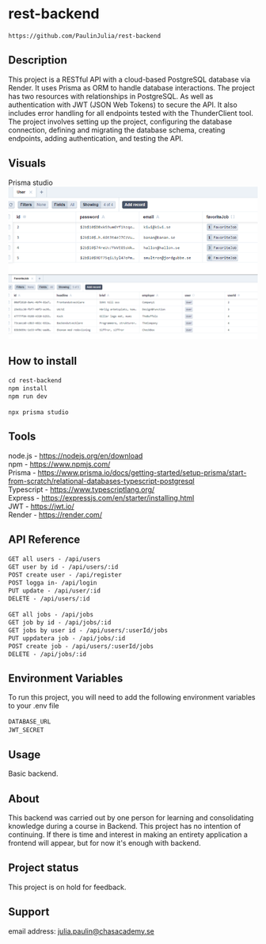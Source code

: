 # rest-backend

```
https://github.com/PaulinJulia/rest-backend
```

## Description

This project is a RESTful API with a cloud-based PostgreSQL database via Render. It uses Prisma as ORM to handle database interactions. The project has two resources with relationships in PostgreSQL. As well as authentication with JWT (JSON Web Tokens) to secure the API. It also includes error handling for all endpoints tested with the ThunderClient tool. The project involves setting up the project, configuring the database connection, defining and migrating the database schema, creating endpoints, adding authentication, and testing the API.


## Visuals
Prisma studio  
![Resources](/src/assets/images/db2.png)
![Resources](/src/assets/images/db1.png)

## How to install 
```  
cd rest-backend
npm install  
npm run dev  

npx prisma studio  
```
## Tools
node.js - https://nodejs.org/en/download  
npm - https://www.npmjs.com/  
Prisma - https://www.prisma.io/docs/getting-started/setup-prisma/start-from-scratch/relational-databases-typescript-postgresql  
Typescript - https://www.typescriptlang.org/  
Express - https://expressjs.com/en/starter/installing.html  
JWT - https://jwt.io/  
Render - https://render.com/  

## API Reference

```
GET all users - /api/users  
GET user by id - /api/users/:id  
POST create user - /api/register  
POST logga in- /api/login  
PUT update - /api/user/:id  
DELETE - /api/users/:id  

GET all jobs - /api/jobs  
GET job by id - /api/jobs/:id  
GET jobs by user id - /api/users/:userId/jobs  
PUT uppdatera job - /api/jobs/:id  
POST create job - /api/users/:userId/jobs  
DELETE - /api/jobs/:id  
```
## Environment Variables

To run this project, you will need to add the following environment variables to your .env file

`DATABASE_URL`  
`JWT_SECRET`


## Usage

Basic backend.  

## About

This backend was carried out by one person for learning and consolidating knowledge during a course in Backend. This project has no intention of continuing. If there is time and interest in making an entirety application a frontend will appear, but for now it's enough with backend.

## Project status

This project is on hold for feedback.

## Support

email address: julia.paulin@chasacademy.se

